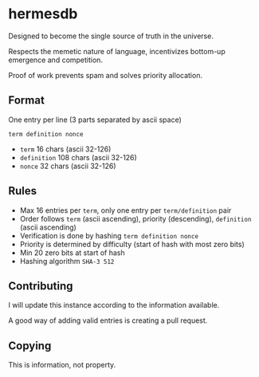 # hermesdb

Designed to become the single source of truth in the universe.

Respects the memetic nature of language, incentivizes bottom-up emergence and competition.

Proof of work prevents spam and solves priority allocation.

## Format
One entry per line (3 parts separated by ascii space)

`term definition nonce`
- `term` 16 chars (ascii 32-126)
- `definition` 108 chars (ascii 32-126)
- `nonce` 32 chars (ascii 32-126)

## Rules
- Max 16 entries per `term`, only one entry per `term/definition` pair
- Order follows `term` (ascii ascending), priority (descending), `definition` (ascii ascending)
- Verification is done by hashing `term definition nonce`
- Priority is determined by difficulty (start of hash with most zero bits)
- Min 20 zero bits at start of hash
- Hashing algorithm `SHA-3 512`

## Contributing
I will update this instance according to the information available.

A good way of adding valid entries is creating a pull request.

## Copying
This is information, not property.
